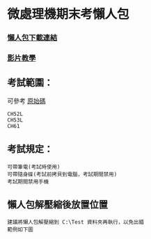 # 微處理機期末考懶人包</h1>

### [懶人包下載連結](https://github.com/iambjlu/109-2-wei-chu-li-ji-final-exam-package-for-lazy-human/raw/main/懶人包/微處理機期末考懶人包.zip)
### [影片教學](https://www.youtube.com/playlist?list=PLy3zXB5cF7FNddqZnTlcHq3roLsJUeqo8)

## 考試範圍：</h2>
可參考 [原始碼](https://github.com/iambjlu/109-2-wei-chu-li-ji-final-exam-package-for-lazy-human/tree/main/原始碼")
```
CH52L
CH53L
CH61
```

## 考試規定：
```
可帶筆電(考試時使用)
可帶隨身碟(考試前拷貝到電腦，考試期間禁用)
考試期間禁用手機
```

## 懶人包解壓縮後放置位置
```
建議將懶人包解壓縮到 C:\Test 資料夾再執行，以免出錯
範例如下圖
```
[](https://github.com/iambjlu/109-2-wei-chu-li-ji-final-exam-package-for-lazy-human/raw/main/懶人包/懶人包解壓縮後放置位置範例.jpg)
